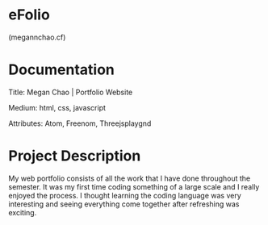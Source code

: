 # eFolio
(megannchao.cf)

# Documentation
Title: Megan Chao | Portfolio Website

Medium: html, css, javascript

Attributes: Atom, Freenom, Threejsplaygnd

# Project Description
My web portfolio consists of all the work that I have done throughout the semester. It was my first time coding something of a large scale and I really enjoyed the process. I thought learning the coding language was very interesting and seeing everything come together after refreshing was exciting. 
